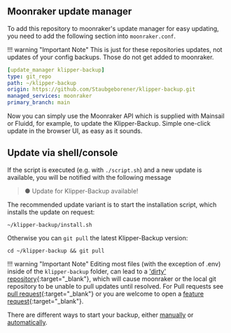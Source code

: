 ## Moonraker update manager
To add this repository to moonraker's update manager for easy updating, you need to add the following section into ```moonraker.conf```.  
    
!!! warning "Important Note"
    This is just for these repositories updates, not updates of your config backups. Those do not get added to moonraker.

```yaml
[update_manager klipper-backup]
type: git_repo
path: ~/klipper-backup
origin: https://github.com/Staubgeborener/klipper-backup.git
managed_services: moonraker
primary_branch: main
```

Now you can simply use the Moonraker API which is supplied with Mainsail or Fluidd, for example, to update the Klipper-Backup. Simple one-click update in the browser UI, as easy as it sounds.

## Update via shell/console
If the script is executed (e.g. with `./script.sh`) and a new update is available, you will be notified with the following message
> ● Update for Klipper-Backup available!

The recommended update variant is to start the installation script, which installs the update on request:
```shell
~/klipper-backup/install.sh
```

Otherwise you can `git pull` the latest Klipper-Backup version:
```shell
cd ~/klipper-backup && git pull
```

!!! warning "Important Note" 
    Editing most files (with the exception of .env) inside of the `klipper-backup` folder, can lead to a ['dirty' repository](https://docs.mainsail.xyz/setup/updates/update-manager#dirty){:target="_blank"}, which will cause moonraker or the local git repository to be unable to pull updates until resolved. For Pull requests see [pull request](https://github.com/Staubgeborener/klipper-backup/pulls){:target="_blank"} or you are welcome to open a [feature request](https://github.com/Staubgeborener/klipper-backup/issues){:target="_blank"}.

There are different ways to start your backup, either [manually](manual.md) or [automatically](automation.md).
